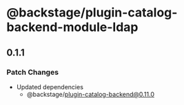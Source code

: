# @backstage/plugin-catalog-backend-module-ldap

## 0.1.1

### Patch Changes

- Updated dependencies
  - @backstage/plugin-catalog-backend@0.11.0
